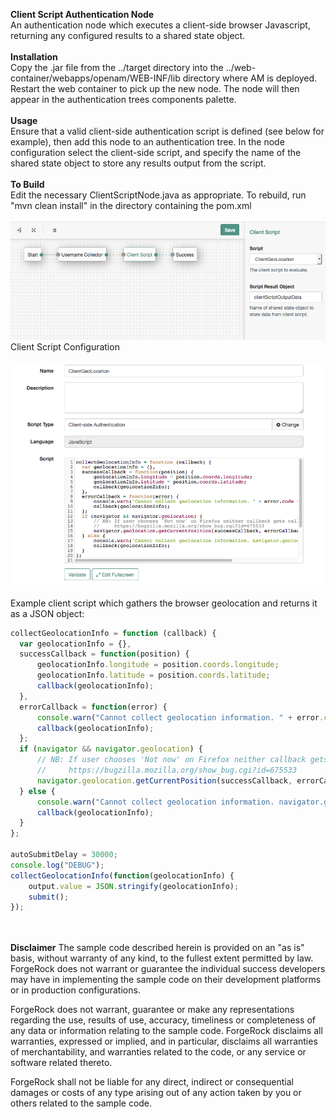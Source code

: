 <!--
 * The contents of this file are subject to the terms of the Common Development and
 * Distribution License (the License). You may not use this file except in compliance with the
 * License.
 *
 * You can obtain a copy of the License at legal/CDDLv1.0.txt. See the License for the
 * specific language governing permission and limitations under the License.
 *
 * When distributing Covered Software, include this CDDL Header Notice in each file and include
 * the License file at legal/CDDLv1.0.txt. If applicable, add the following below the CDDL
 * Header, with the fields enclosed by brackets [] replaced by your own identifying
 * information: "Portions copyright [year] [name of copyright owner]".
 *
 * Copyright 2017 ForgeRock AS.
-->
<b>Client Script Authentication Node</b>
<br/>
An authentication node which executes a client-side browser Javascript, returning any configured results to a shared state object. 
<br/>
<br/>
<b>Installation</b>
<br/>
Copy the .jar file from the ../target directory into the ../web-container/webapps/openam/WEB-INF/lib directory where AM is deployed.  Restart the web container to pick up the new node.  The node will then appear in the authentication trees components palette.
<br/>
<br/>
<b>Usage</b>
<br/>
Ensure that a valid client-side authentication script is defined (see below for example), then add this node to an authentication tree. In the node configuration select the client-side script, and specify the name of the shared state object to store any results output from the script.
<br/>
<br/>
<b>To Build</b>
<br/>
Edit the necessary ClientScriptNode.java as appropriate.  To rebuild, run "mvn clean install" in the directory containing the pom.xml
<br/>
<br/>
![ScreenShot](./clientscriptnode.png)
<br/>
Client Script Configuration
<br/>
<br/>
![ScreenShot](./clientscript.png)
<br/>
<br/>
Example client script which gathers the browser geolocation and returns it as a JSON object:
<br/>
```javascript
collectGeolocationInfo = function (callback) {
  var geolocationInfo = {},
  successCallback = function(position) {
      geolocationInfo.longitude = position.coords.longitude;
      geolocationInfo.latitude = position.coords.latitude;
      callback(geolocationInfo);
  }, 
  errorCallback = function(error) {
      console.warn("Cannot collect geolocation information. " + error.code + ": " + error.message);
      callback(geolocationInfo);
  };
  if (navigator && navigator.geolocation) {
      // NB: If user chooses 'Not now' on Firefox neither callback gets called
      //     https://bugzilla.mozilla.org/show_bug.cgi?id=675533
      navigator.geolocation.getCurrentPosition(successCallback, errorCallback);
  } else {
      console.warn("Cannot collect geolocation information. navigator.geolocation is not defined.");
      callback(geolocationInfo);
  }
};

autoSubmitDelay = 30000;
console.log("DEBUG");
collectGeolocationInfo(function(geolocationInfo) {
    output.value = JSON.stringify(geolocationInfo);
    submit();
});
```
<br/>
<br/>
<b>Disclaimer</b>
The sample code described herein is provided on an "as is" basis, without warranty of any kind, to the fullest extent permitted by law. ForgeRock does not warrant or guarantee the individual success developers may have in implementing the sample code on their development platforms or in production configurations.

ForgeRock does not warrant, guarantee or make any representations regarding the use, results of use, accuracy, timeliness or completeness of any data or information relating to the sample code. ForgeRock disclaims all warranties, expressed or implied, and in particular, disclaims all warranties of merchantability, and warranties related to the code, or any service or software related thereto.

ForgeRock shall not be liable for any direct, indirect or consequential damages or costs of any type arising out of any action taken by you or others related to the sample code.